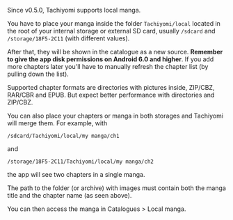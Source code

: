 Since v0.5.0, Tachiyomi supports local manga.

You have to place your manga inside the folder `Tachiyomi/local` located in the root of your internal storage or external SD card, usually `/sdcard` and `/storage/18F5-2C11` (with different values).

After that, they will be shown in the catalogue as a new source. **Remember to give the app disk permissions on Android 6.0 and higher**. If you add more chapters later you'll have to manually refresh the chapter list (by pulling down the list).

Supported chapter formats are directories with pictures inside, ZIP/CBZ, RAR/CBR and EPUB. But expect better performance with directories and ZIP/CBZ.

You can also place your chapters or manga in both storages and Tachiyomi will merge them. For example, with

`/sdcard/Tachiyomi/local/my manga/ch1`

and

`/storage/18F5-2C11/Tachiyomi/local/my manga/ch2`

the app will see two chapters in a single manga.

The path to the folder (or archive) with images must contain both the manga title and the chapter name (as seen above).

You can then access the manga in Catalogues > Local manga.